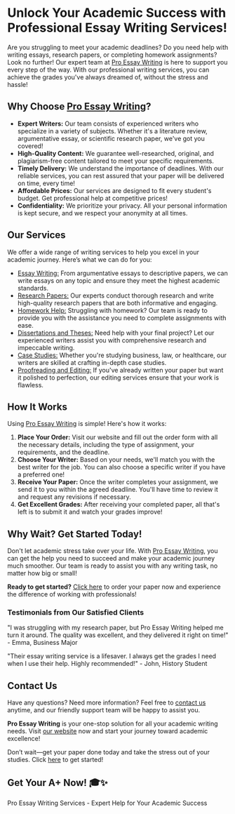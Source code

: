 <h1>Unlock Your Academic Success with Professional Essay Writing Services!</h1>

<p>Are you struggling to meet your academic deadlines? Do you need help with writing essays, research papers, or completing homework assignments? Look no further! Our expert team at <a href="https://tinyurl.com/topessay?keyword=pro+essay+writing">Pro Essay Writing</a> is here to support you every step of the way. With our professional writing services, you can achieve the grades you've always dreamed of, without the stress and hassle!</p>

<h2>Why Choose <a href="https://tinyurl.com/topessay?keyword=pro+essay+writing">Pro Essay Writing</a>?</h2>
<ul>
  <li><strong>Expert Writers:</strong> Our team consists of experienced writers who specialize in a variety of subjects. Whether it's a literature review, argumentative essay, or scientific research paper, we've got you covered!</li>
  <li><strong>High-Quality Content:</strong> We guarantee well-researched, original, and plagiarism-free content tailored to meet your specific requirements.</li>
  <li><strong>Timely Delivery:</strong> We understand the importance of deadlines. With our reliable services, you can rest assured that your paper will be delivered on time, every time!</li>
  <li><strong>Affordable Prices:</strong> Our services are designed to fit every student's budget. Get professional help at competitive prices!</li>
  <li><strong>Confidentiality:</strong> We prioritize your privacy. All your personal information is kept secure, and we respect your anonymity at all times.</li>
</ul>

<h2>Our Services</h2>
<p>We offer a wide range of writing services to help you excel in your academic journey. Here’s what we can do for you:</p>
<ul>
  <li><a href="https://tinyurl.com/topessay?keyword=pro+essay+writing">Essay Writing:</a> From argumentative essays to descriptive papers, we can write essays on any topic and ensure they meet the highest academic standards.</li>
  <li><a href="https://tinyurl.com/topessay?keyword=pro+essay+writing">Research Papers:</a> Our experts conduct thorough research and write high-quality research papers that are both informative and engaging.</li>
  <li><a href="https://tinyurl.com/topessay?keyword=pro+essay+writing">Homework Help:</a> Struggling with homework? Our team is ready to provide you with the assistance you need to complete assignments with ease.</li>
  <li><a href="https://tinyurl.com/topessay?keyword=pro+essay+writing">Dissertations and Theses:</a> Need help with your final project? Let our experienced writers assist you with comprehensive research and impeccable writing.</li>
  <li><a href="https://tinyurl.com/topessay?keyword=pro+essay+writing">Case Studies:</a> Whether you're studying business, law, or healthcare, our writers are skilled at crafting in-depth case studies.</li>
  <li><a href="https://tinyurl.com/topessay?keyword=pro+essay+writing">Proofreading and Editing:</a> If you've already written your paper but want it polished to perfection, our editing services ensure that your work is flawless.</li>
</ul>

<h2>How It Works</h2>
<p>Using <a href="https://tinyurl.com/topessay?keyword=pro+essay+writing">Pro Essay Writing</a> is simple! Here's how it works:</p>
<ol>
  <li><strong>Place Your Order:</strong> Visit our website and fill out the order form with all the necessary details, including the type of assignment, your requirements, and the deadline.</li>
  <li><strong>Choose Your Writer:</strong> Based on your needs, we'll match you with the best writer for the job. You can also choose a specific writer if you have a preferred one!</li>
  <li><strong>Receive Your Paper:</strong> Once the writer completes your assignment, we send it to you within the agreed deadline. You'll have time to review it and request any revisions if necessary.</li>
  <li><strong>Get Excellent Grades:</strong> After receiving your completed paper, all that's left is to submit it and watch your grades improve!</li>
</ol>

<h2>Why Wait? Get Started Today!</h2>
<p>Don't let academic stress take over your life. With <a href="https://tinyurl.com/topessay?keyword=pro+essay+writing">Pro Essay Writing</a>, you can get the help you need to succeed and make your academic journey much smoother. Our team is ready to assist you with any writing task, no matter how big or small!</p>

<p><strong>Ready to get started?</strong> <a href="https://tinyurl.com/topessay?keyword=pro+essay+writing">Click here</a> to order your paper now and experience the difference of working with professionals!</p>

<h3>Testimonials from Our Satisfied Clients</h3>
<p>"I was struggling with my research paper, but Pro Essay Writing helped me turn it around. The quality was excellent, and they delivered it right on time!" - Emma, Business Major</p>
<p>"Their essay writing service is a lifesaver. I always get the grades I need when I use their help. Highly recommended!" - John, History Student</p>

<h2>Contact Us</h2>
<p>Have any questions? Need more information? Feel free to <a href="https://tinyurl.com/topessay?keyword=pro+essay+writing">contact us</a> anytime, and our friendly support team will be happy to assist you.</p>

<p><strong>Pro Essay Writing</strong> is your one-stop solution for all your academic writing needs. Visit <a href="https://tinyurl.com/topessay?keyword=pro+essay+writing">our website</a> now and start your journey toward academic excellence!</p>

<p>Don’t wait—get your paper done today and take the stress out of your studies. Click <a href="https://tinyurl.com/topessay?keyword=pro+essay+writing">here</a> to get started!</p>

<h2>Get Your A+ Now! 🎓✨</h2>
Pro Essay Writing Services - Expert Help for Your Academic Success
